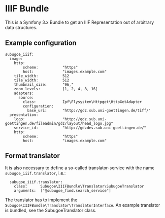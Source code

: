 # IIIF Bundle

This is a Symfony 3.x Bundle to get an IIIF Representation out of arbitrary data structures.

## Example configuration

```
subugoe_iiif:
  image:
    http:
        scheme:           "https"
        host:             "images.example.com"
    tile_width:           512
    tile_width:           512
    thumbnail_size:       "96,"
    zoom_levels:          [1, 2, 4, 8, 16]
    adapters:
      source:
        class:            Ipf\Flysystem\Httpget\HttpGetAdapter
        configuration:
          base_uri:       "http://gdz.sub.uni-goettingen.de/tiff/"
  presentation:
    logo:                 "http://gdz.sub.uni-goettingen.de/fileadmin/gdz/layout/head_logo.jpg"
    service_id:           "http://gdzdev.sub.uni-goettingen.de/"
    http:
        scheme:           "https"
        host:             "images.example.com"
```

## Format translator

It is also necessary to define a so-called translator-service with the name ```subugoe_iiif.translator```, i.e.:
```
  subugoe_iiif.translator:
    class:      Subugoe\IIIFBundle\Translator\SubugoeTranslator
    arguments:  ["@subugoe_find.search_service"]
```

The translator has to implement the ```Subugoe\IIIFBundle\Translator\TranslatorInterface```. An example translator is bundled,
see the SubugoeTranslator class.
